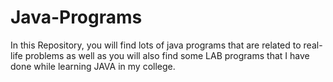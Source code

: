 # Java-Programs
In this Repository, you will find lots of java programs that are related to real-life problems as well as you will also find some LAB programs that I have done while learning JAVA  in my college.
